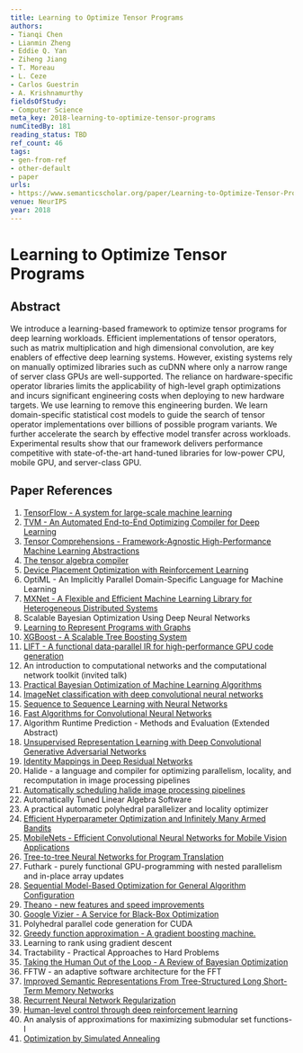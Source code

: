```yaml
---
title: Learning to Optimize Tensor Programs
authors:
- Tianqi Chen
- Lianmin Zheng
- Eddie Q. Yan
- Ziheng Jiang
- T. Moreau
- L. Ceze
- Carlos Guestrin
- A. Krishnamurthy
fieldsOfStudy:
- Computer Science
meta_key: 2018-learning-to-optimize-tensor-programs
numCitedBy: 181
reading_status: TBD
ref_count: 46
tags:
- gen-from-ref
- other-default
- paper
urls:
- https://www.semanticscholar.org/paper/Learning-to-Optimize-Tensor-Programs-Chen-Zheng/cb91c2f8d3cac0b655a39be318b603334eb18987
venue: NeurIPS
year: 2018
---
```


# Learning to Optimize Tensor Programs

## Abstract

We introduce a learning-based framework to optimize tensor programs for deep learning workloads. Efficient implementations of tensor operators, such as matrix multiplication and high dimensional convolution, are key enablers of effective deep learning systems. However, existing systems rely on manually optimized libraries such as cuDNN where only a narrow range of server class GPUs are well-supported. The reliance on hardware-specific operator libraries limits the applicability of high-level graph optimizations and incurs significant engineering costs when deploying to new hardware targets. We use learning to remove this engineering burden. We learn domain-specific statistical cost models to guide the search of tensor operator implementations over billions of possible program variants. We further accelerate the search by effective model transfer across workloads. Experimental results show that our framework delivers performance competitive with state-of-the-art hand-tuned libraries for low-power CPU, mobile GPU, and server-class GPU.

## Paper References

1. [TensorFlow - A system for large-scale machine learning](2016-tensorflow-a-system-for-large-scale-machine-learning.md)
2. [TVM - An Automated End-to-End Optimizing Compiler for Deep Learning](2018-tvm-an-automated-end-to-end-optimizing-compiler-for-deep-learning.md)
3. [Tensor Comprehensions - Framework-Agnostic High-Performance Machine Learning Abstractions](2018-tensor-comprehensions-framework-agnostic-high-performance-machine-learning-abstractions.md)
4. [The tensor algebra compiler](2017-the-tensor-algebra-compiler.md)
5. [Device Placement Optimization with Reinforcement Learning](2017-device-placement-optimization-with-reinforcement-learning.md)
6. OptiML - An Implicitly Parallel Domain-Specific Language for Machine Learning
7. [MXNet - A Flexible and Efficient Machine Learning Library for Heterogeneous Distributed Systems](2015-mxnet-a-flexible-and-efficient-machine-learning-library-for-heterogeneous-distributed-systems.md)
8. Scalable Bayesian Optimization Using Deep Neural Networks
9. [Learning to Represent Programs with Graphs](2018-learning-to-represent-programs-with-graphs.md)
10. [XGBoost - A Scalable Tree Boosting System](2016-xgboost-a-scalable-tree-boosting-system.md)
11. [LIFT - A functional data-parallel IR for high-performance GPU code generation](2017-lift-a-functional-data-parallel-ir-for-high-performance-gpu-code-generation.md)
12. An introduction to computational networks and the computational network toolkit (invited talk)
13. [Practical Bayesian Optimization of Machine Learning Algorithms](2012-practical-bayesian-optimization-of-machine-learning-algorithms.md)
14. [ImageNet classification with deep convolutional neural networks](2012-imagenet-classification-with-deep-convolutional-neural-networks.md)
15. [Sequence to Sequence Learning with Neural Networks](2014-sequence-to-sequence-learning-with-neural-networks.md)
16. [Fast Algorithms for Convolutional Neural Networks](2016-fast-algorithms-for-convolutional-neural-networks.md)
17. Algorithm Runtime Prediction - Methods and Evaluation (Extended Abstract)
18. [Unsupervised Representation Learning with Deep Convolutional Generative Adversarial Networks](2016-unsupervised-representation-learning-with-deep-convolutional-generative-adversarial-networks.md)
19. [Identity Mappings in Deep Residual Networks](2016-identity-mappings-in-deep-residual-networks.md)
20. Halide - a language and compiler for optimizing parallelism, locality, and recomputation in image processing pipelines
21. [Automatically scheduling halide image processing pipelines](2016-automatically-scheduling-halide-image-processing-pipelines.md)
22. Automatically Tuned Linear Algebra Software
23. A practical automatic polyhedral parallelizer and locality optimizer
24. [Efficient Hyperparameter Optimization and Infinitely Many Armed Bandits](2016-efficient-hyperparameter-optimization-and-infinitely-many-armed-bandits.md)
25. [MobileNets - Efficient Convolutional Neural Networks for Mobile Vision Applications](2017-mobilenets-efficient-convolutional-neural-networks-for-mobile-vision-applications.md)
26. [Tree-to-tree Neural Networks for Program Translation](2018-tree-to-tree-neural-networks-for-program-translation.md)
27. Futhark - purely functional GPU-programming with nested parallelism and in-place array updates
28. [Sequential Model-Based Optimization for General Algorithm Configuration](2011-sequential-model-based-optimization-for-general-algorithm-configuration.md)
29. [Theano - new features and speed improvements](2012-theano-new-features-and-speed-improvements.md)
30. [Google Vizier - A Service for Black-Box Optimization](2017-google-vizier-a-service-for-black-box-optimization.md)
31. Polyhedral parallel code generation for CUDA
32. [Greedy function approximation - A gradient boosting machine.](2001-greedy-function-approximation-a-gradient-boosting-machine.md)
33. Learning to rank using gradient descent
34. Tractability - Practical Approaches to Hard Problems
35. [Taking the Human Out of the Loop - A Review of Bayesian Optimization](2016-taking-the-human-out-of-the-loop-a-review-of-bayesian-optimization.md)
36. FFTW - an adaptive software architecture for the FFT
37. [Improved Semantic Representations From Tree-Structured Long Short-Term Memory Networks](2015-improved-semantic-representations-from-tree-structured-long-short-term-memory-networks.md)
38. [Recurrent Neural Network Regularization](2014-recurrent-neural-network-regularization.md)
39. [Human-level control through deep reinforcement learning](2015-human-level-control-through-deep-reinforcement-learning.md)
40. An analysis of approximations for maximizing submodular set functions-I
41. [Optimization by Simulated Annealing](1983-optimization-by-simulated-annealing.md)
